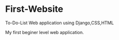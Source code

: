 # First-Website
To-Do-List Web application using Django,CSS,HTML

My first beginer level web application.
